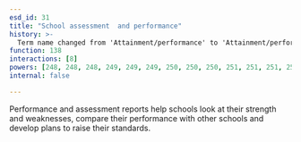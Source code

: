 ```yaml
---
esd_id: 31
title: "School assessment  and performance"
history: >-
  Term name changed from 'Attainment/performance' to 'Attainment/performance - schools' and scope notes added in version 2.02. Term name changed from 'Attainment/performance - schools' to 'Schools - assessment and performance' in version 3.00.  Term name changed to 'School assessment and performance' in version 4.00.
function: 138
interactions: [8]
powers: [248, 248, 248, 249, 249, 249, 250, 250, 250, 251, 251, 251, 252, 252, 252, 254, 254, 256, 256, 257, 257, 258, 258, 259, 259, 261, 264, 265, 265, 265, 267, 268, 269, 269, 270, 270, 270, 271, 271, 272, 273, 274, 274, 275, 276, 277, 278, 278, 279, 279, 281, 282, 282, 479, 479, 479, 479, 500, 501, 501, 506, 506, 786, 786, 787, 788, 788, 790, 790, 790, 932, 932, 933, 1002, 1006, 1006, 1006, 1006, 1006, 1006, 1010, 1010, 1010, 1097, 1097, 1098, 1099, 1099, 1100, 1100, 1101, 1101, 1102, 1102, 1103, 1106, 1106, 1108, 1108, 1109, 1109, 1109, 1110, 1110, 1111, 1111, 1111, 1113, 1113, 1119, 1119, 1130, 1130, 1130, 1130, 1130, 2575, 2575, 2589, 2596, 2596, 2664, 2665, 2665, 2696, 2696, 2696, 2696, 2737]
internal: false

---
```


Performance and assessment reports help schools look at their strength and weaknesses, compare their performance with other schools and develop plans to raise their standards.

